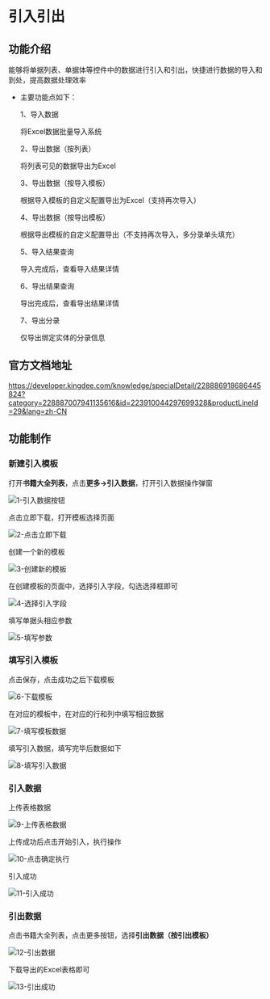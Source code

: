 # 引入引出

## 功能介绍

能够将单据列表、单据体等控件中的数据进行引入和引出，快捷进行数据的导入和到处，提高数据处理效率

* 主要功能点如下：

  1、导入数据

  将Excel数据批量导入系统

  2、导出数据（按列表）

  将列表可见的数据导出为Excel

  3、导出数据（按导入模板）

  根据导入模板的自定义配置导出为Excel（支持再次导入）

  4、导出数据（按导出模板）

  根据导出模板的自定义配置导出（不支持再次导入，多分录单头填充）

  5、导入结果查询

  导入完成后，查看导入结果详情

  6、导出结果查询

  导出完成后，查看导出结果详情

  7、导出分录

  仅导出绑定实体的分录信息

## 官方文档地址

https://developer.kingdee.com/knowledge/specialDetail/228886918686445824?category=228887007941135616&id=223910044297699328&productLineId=29&lang=zh-CN

## 功能制作

### 新建引入模板

打开**书籍大全列表**，点击**更多->引入数据**，打开引入数据操作弹窗

![1-引入数据按钮](.\picture\4.4-picture\1-引入数据按钮.png)

点击立即下载，打开模板选择页面

![2-点击立即下载](.\picture\4.4-picture\2-点击立即下载.png)

创建一个新的模板

![3-创建新的模板](.\picture\4.4-picture\3-创建新的模板.png)

在创建模板的页面中，选择引入字段，勾选选择框即可

![4-选择引入字段](.\picture\4.4-picture\4-选择引入字段.png)

填写单据头相应参数

![5-填写参数](.\picture\4.4-picture\5-填写参数.png)

### 填写引入模板

点击保存，点击成功之后下载模板

![6-下载模板](.\picture\4.4-picture\6-下载模板.png)

在对应的模板中，在对应的行和列中填写相应数据

![7-填写模板数据](.\picture\4.4-picture\7-填写模板数据.png)

填写引入数据，填写完毕后数据如下

![8-填写引入数据](.\picture\4.4-picture\8-填写引入数据.png)

### 引入数据

上传表格数据

![9-上传表格数据](.\picture\4.4-picture\9-上传表格数据.png)

上传成功后点击开始引入，执行操作

![10-点击确定执行](.\picture\4.4-picture\10-点击确定执行.png)

引入成功

![11-引入成功](.\picture\4.4-picture\11-引入成功.png)

### 引出数据

点击书籍大全列表，点击更多按钮，选择**引出数据（按引出模板）**

![12-引出数据](.\picture\4.4-picture\12-引出数据.png)

下载导出的Excel表格即可

![13-引出成功](.\picture\4.4-picture\13-引出成功.png)

